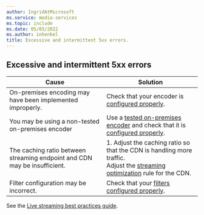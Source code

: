 ```yaml
---
author: IngridAtMicrosoft
ms.service: media-services
ms.topic: include
ms.date: 05/03/2022
ms.author: inhenkel
title: Excessive and intermittent 5xx errors.
---
```


<!-- 2109030040000508 -->

## Excessive and intermittent 5xx errors

| Cause | Solution |
| ----- | -------- |
| On-premises encoding may have been implemented improperly. | Check that your encoder is [configured properly](../encode-recommended-on-premises-live-encoders.md#configuring-on-premises-live-encoder-settings). |
| You may be using a non-tested on-premises encoder | Use a [tested on-premises encoder](../encode-recommended-on-premises-live-encoders.md) and check that it is [configured properly](../encode-recommended-on-premises-live-encoders.md#configuring-on-premises-live-encoder-settings).
| The caching ratio between streaming endpoint and CDN may be insufficient. | 1. Adjust the caching ratio so that the CDN is handling more traffic. <br/> Adjust the [streaming optimization](/azure/cdn/cdn-media-streaming-optimization) rule for the CDN. |
| Filter configuration may be incorrect. | Check that your [filters configured properly](../filters-concept.md). |

See the [Live streaming best practices guide](../live-event-streaming-best-practices-guide.md).
